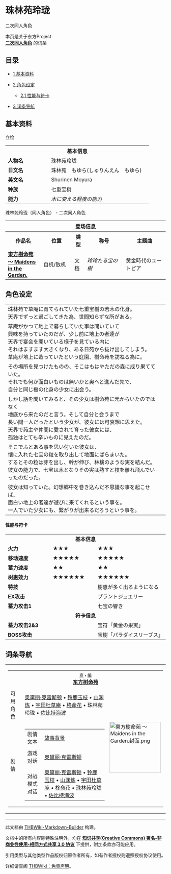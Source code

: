 # 珠林苑玲珑

<!-- source html: G:\repos\THBWiki-Markdown-Builder\THBWikiMarkdown\Temp\main\0\02\ns0%3A%E7%8F%A0%E6%9E%97%E8%8B%91%E7%8E%B2%E7%8F%91.html -->

二次同人角色

本页是关于东方Project  
 **[二次同人角色](./二次角色列表.md)** 的词条
  
  

  


## 目录

- [1 基本资料](#基本资料)
- [2 角色设定](#角色设定)

  - [2.1 性能与符卡](#性能与符卡)



- [3 词条导航](#词条导航)





## 基本资料
[](./文件-珠林苑玲珑.png.md)  [](./文件-珠林苑玲珑.png.md)立绘

<table>
<tbody><tr>
<th colspan="2">基本信息</th>
</tr>
<tr>
<td style="width:120px"><b>人物名</b></td><td style="min-width:300px">珠林苑玲珑</td>
</tr><tr><td><b>日文名</b></td><td>珠林苑　もゆら(しゅりんえん　もゆら)</td></tr><tr><td><b>英文名</b></td><td>Shurinen Moyura</td></tr><tr><td><b>种族</b></td><td>七重宝树</td></tr><tr><td><b>能力</b></td><td><i>木に変える程度の能力</i><br></td></tr></tbody></table>

珠林苑玲珑（同人角色） - 二次同人角色

<table>
<tbody><tr>
<th colspan="5">登场信息</th>
</tr><tr><th><b>作品名</b></th><th><b>位置</b></th><th><b>类型</b></th><th><b>称号</b></th><th><b>主题曲</b></th></tr><tr><td rowspan="1" style="width:120px"><b><a href="./東方樹命苑_～_Maidens_in_the_Garden..md" title="東方樹命苑 ～ Maidens in the Garden.">東方樹命苑 ～ Maidens in the Garden.</a></b></td><td style="width:130px">自机/敌机</td><td class="bg-color-danger-30" style="width:30px;">文档</td><td style="width:180px"><i>玲玲たる宝の樹</i><br></td><td style="width:200px">黄金時代のユートピア</td></tr></tbody></table>



## 角色设定

<table><tbody><tr class="tt-content" id="角色设定-1" data-pos="&#91;&quot;\u89d2\u8272\u8bbe\u5b9a&quot;,1&#93;"><td class="tt-ja" lang="ja"><div class="poem">珠林苑で草庵に育てられていた七重宝樹の若木の化身。<br>天界でずっと過ごしてきた為、世間知らずな所がある。</div></td><td class="tt-zh" lang="zh"><div class="poem"></div></td></tr><tr class="tt-content" id="角色设定-2" data-pos="&#91;&quot;\u89d2\u8272\u8bbe\u5b9a&quot;,2&#93;"><td class="tt-ja" lang="ja"><div class="poem">草庵がかつて地上で暮らしていた事は聞いていて<br>興味を持っていたのだが、少し前に地上の者達が<br>天界で宴会を開いている様子を見ている内に<br>それはますます大きくなり、ある日苑から抜け出してしまう。<br>草庵が地上に造っていたという庭園、樹命苑を訪ねる為に。</div></td><td class="tt-zh" lang="zh"><div class="poem"></div></td></tr><tr class="tt-content" id="角色设定-3" data-pos="&#91;&quot;\u89d2\u8272\u8bbe\u5b9a&quot;,3&#93;"><td class="tt-ja" lang="ja"><div class="poem">その場所を見つけたものの、そこはもはやただの森に成り果てていた。<br>それでも何か面白いものは無いかと奥へと進んだ先で、<br>自分と同じ樹の化身の少女に出会う。</div></td><td class="tt-zh" lang="zh"><div class="poem"></div></td></tr><tr class="tt-content" id="角色设定-4" data-pos="&#91;&quot;\u89d2\u8272\u8bbe\u5b9a&quot;,4&#93;"><td class="tt-ja" lang="ja"><div class="poem">しかし話を聞いてみると、その少女は樹命苑に元からいたのではなく<br>地底から来たのだと言う。そして自分と会うまで<br>長い間一人だったという少女が、彼女には可哀想に思えた。<br>天界で苑主や仲間に愛されて育った彼女には、<br>孤独はとても辛いものに見えたのだ。</div></td><td class="tt-zh" lang="zh"><div class="poem"></div></td></tr><tr class="tt-content" id="角色设定-5" data-pos="&#91;&quot;\u89d2\u8272\u8bbe\u5b9a&quot;,5&#93;"><td class="tt-ja" lang="ja"><div class="poem">そこでふとある事を思い付いた彼女は、<br>懐に入れた七宝の粒を取り出して地面にばらまいた。<br>するとその粒は芽を出し、幹が伸び、林檎のような実を結んだ。<br>彼女の能力で、七宝は木となりその実は熟すと枝を離れ飛んでいったのだった。</div></td><td class="tt-zh" lang="zh"><div class="poem"></div></td></tr><tr class="tt-content" id="角色设定-6" data-pos="&#91;&quot;\u89d2\u8272\u8bbe\u5b9a&quot;,6&#93;"><td class="tt-ja" lang="ja"><div class="poem">彼女は知っていた。幻想郷中を巻き込んだ不思議な事を起こせば、<br>面白い地上の者達が遊びに来てくれるという事を。<br>一人でいた少女にも、繋がりが出来るだろうという事を。</div></td><td class="tt-zh" lang="zh"><div class="poem"></div></td></tr></tbody></table>



#### 性能与符卡

<table><tbody><tr><td style="min-width:200px" colspan="4" align="center"><b>基本信息</b></td></tr><tr><td style="min-width:125px"><b>火力</b></td><td style="min-width:125px"><span>★★★</span></td><td style="min-width:100px" lang="ja"><span>★★★</span></td></tr><tr><td style="min-width:125px"><b>移动速度</b></td><td style="min-width:125px"><span>★★★★★</span></td><td style="min-width:100px" lang="ja"><span>★★★★★</span></td></tr><tr><td style="min-width:125px"><b>蓄力速度</b></td><td style="min-width:125px"><span>★★</span></td><td style="min-width:100px" lang="ja"><span>★★</span></td></tr><tr><td style="min-width:125px"><b>树惠效力</b></td><td style="min-width:125px"><span>★★★★★★</span></td><td style="min-width:100px" lang="ja"><span>★★★★★★</span></td></tr><tr><td style="min-width:125px"><b>特技</b></td><td style="min-width:125px"></td><td style="min-width:100px" lang="ja">樹恵が多く出るようになる</td></tr><tr><td style="min-width:125px"><b>EX攻击</b></td><td style="min-width:125px"></td><td style="min-width:100px" lang="ja">プラントジュエリー</td></tr><tr><td style="min-width:125px"><b>蓄力攻击1</b></td><td style="min-width:125px"></td><td style="min-width:100px" lang="ja">七宝の響き</td></tr>
<tr><td style="min-width:200px" colspan="4" align="center"><b>符卡信息</b></td></tr><tr><td style="min-width:125px"><b>蓄力攻击2&amp;3</b></td><td style="min-width:125px"></td><td style="min-width:100px" lang="ja">宝符「黄金の果実」</td></tr><tr><td style="min-width:125px"><b>BOSS攻击</b></td><td style="min-width:125px"></td><td style="min-width:100px" lang="ja">宝樹「パラダイスリーブス」</td></tr></tbody></table>



## 词条导航
  
  

<table><tbody><tr><td><table cellspacing="0" class="nowraplinks mw-collapsible mw-collapsed" style="width:100%;;;"><tbody><tr><th style=";" colspan="3" class="navbox-title"><div class="navbar"><div class="noprint plainlinksneverexpand" style="background-color:transparent; padding:0; font-weight:normal; font-size:80%; white-space:nowrap;"><a href="./東方樹命苑_～_Maidens_in_the_Garden.-导航.md" title="東方樹命苑 ～ Maidens in the Garden./导航"><span style=";;border:none;" title="查看这个模板">查</span></a>&#160;<span style="font-size:80%;">•</span>&#160;<a href="/index.php?title=%E6%9D%B1%E6%96%B9%E6%A8%B9%E5%91%BD%E8%8B%91_%EF%BD%9E_Maidens_in_the_Garden./%E5%AF%BC%E8%88%AA&amp;action=edit"><span style=";;border:none;" title="您可以编辑这个模板。请在储存变更之前先预览">编</span></a></div></div><span><a href="./東方樹命苑_～_Maidens_in_the_Garden..md" title="東方樹命苑 ～ Maidens in the Garden.">东方树命苑</a></span></th></tr><tr><td></td></tr><tr><td class="navbox-group" style=";;">可用角色</td><td style=";;" class="navbox-list navbox-odd"><div><a href="./奥黛丽·克雷斯顿.md" title="奥黛丽·克雷斯顿">奥黛丽·克雷斯顿</a> &#8226; <a href="./铃鹿玉枝.md" title="铃鹿玉枝">铃鹿玉枝</a> &#8226; <a href="./山渊炼.md" title="山渊炼">山渊炼</a> &#8226; <a href="./宇田杜草庵.md" title="宇田杜草庵">宇田杜草庵</a> &#8226; <a href="./柊命花.md" title="柊命花">柊命花</a> &#8226; <a class="mw-selflink selflink">珠林苑玲珑</a> &#8226; <a href="./佐比持海波.md" title="佐比持海波">佐比持海波</a></div></td><td class="navbox-image" style="" rowspan="3"><a href="./文件-東方樹命苑_～_Maidens_in_the_Garden.封面.png.md" class="image"><img alt="東方樹命苑 ～ Maidens in the Garden.封面.png" src="https://upload.thwiki.cc/thumb/3/33/%E6%9D%B1%E6%96%B9%E6%A8%B9%E5%91%BD%E8%8B%91_%EF%BD%9E_Maidens_in_the_Garden.%E5%B0%81%E9%9D%A2.png/160px-%E6%9D%B1%E6%96%B9%E6%A8%B9%E5%91%BD%E8%8B%91_%EF%BD%9E_Maidens_in_the_Garden.%E5%B0%81%E9%9D%A2.png" decoding="async" loading="lazy" width="160" height="160" srcset="https://upload.thwiki.cc/thumb/3/33/%E6%9D%B1%E6%96%B9%E6%A8%B9%E5%91%BD%E8%8B%91_%EF%BD%9E_Maidens_in_the_Garden.%E5%B0%81%E9%9D%A2.png/240px-%E6%9D%B1%E6%96%B9%E6%A8%B9%E5%91%BD%E8%8B%91_%EF%BD%9E_Maidens_in_the_Garden.%E5%B0%81%E9%9D%A2.png 1.5x, https://upload.thwiki.cc/thumb/3/33/%E6%9D%B1%E6%96%B9%E6%A8%B9%E5%91%BD%E8%8B%91_%EF%BD%9E_Maidens_in_the_Garden.%E5%B0%81%E9%9D%A2.png/320px-%E6%9D%B1%E6%96%B9%E6%A8%B9%E5%91%BD%E8%8B%91_%EF%BD%9E_Maidens_in_the_Garden.%E5%B0%81%E9%9D%A2.png 2x" data-file-width="500" data-file-height="500"></a></td></tr><tr><td></td></tr><tr><td class="navbox-group" style=";;">剧情</td><td style=";;" class="navbox-list navbox-even"><div></div><table cellspacing="0" class="nowraplinks navbox-subgroup" style="width:100%;;;;"><tbody><tr><td class="navbox-group" style=";;"><div>剧情文本</div></td><td style=";;" class="navbox-list navbox-odd"><div><a href="./東方樹命苑_～_Maidens_in_the_Garden.-故事背景.md" title="東方樹命苑 ～ Maidens in the Garden./故事背景">故事背景</a></div></td></tr><tr><td></td></tr><tr><td class="navbox-group" style=";;"><div>游戏对话</div></td><td style=";;" class="navbox-list navbox-even"><div><a href="./東方樹命苑_～_Maidens_in_the_Garden.-奥黛丽·克雷斯顿.md" title="東方樹命苑 ～ Maidens in the Garden./奥黛丽·克雷斯顿">奥黛丽·克雷斯顿</a></div></td></tr><tr><td></td></tr><tr><td class="navbox-group" style=";;"><div>对战模式对话</div></td><td style=";;" class="navbox-list navbox-odd"><div><a href="./東方樹命苑_～_Maidens_in_the_Garden.-奥黛丽·克雷斯顿-对战.md" title="東方樹命苑 ～ Maidens in the Garden./奥黛丽·克雷斯顿/对战">奥黛丽·克雷斯顿</a> &#8226; <a href="./東方樹命苑_～_Maidens_in_the_Garden.-铃鹿玉枝-对战.md" title="東方樹命苑 ～ Maidens in the Garden./铃鹿玉枝/对战">铃鹿玉枝</a> &#8226; <a href="./東方樹命苑_～_Maidens_in_the_Garden.-山渊炼-对战.md" title="東方樹命苑 ～ Maidens in the Garden./山渊炼/对战">山渊炼</a> &#8226; <a href="./東方樹命苑_～_Maidens_in_the_Garden.-宇田杜草庵-对战.md" title="東方樹命苑 ～ Maidens in the Garden./宇田杜草庵/对战">宇田杜草庵</a> &#8226; <a href="./東方樹命苑_～_Maidens_in_the_Garden.-柊命花-对战.md" title="東方樹命苑 ～ Maidens in the Garden./柊命花/对战">柊命花</a> &#8226; <a href="./東方樹命苑_～_Maidens_in_the_Garden.-珠林苑玲珑-对战.md" title="東方樹命苑 ～ Maidens in the Garden./珠林苑玲珑/对战">珠林苑玲珑</a> &#8226; <a href="./東方樹命苑_～_Maidens_in_the_Garden.-佐比持海波-对战.md" title="東方樹命苑 ～ Maidens in the Garden./佐比持海波/对战">佐比持海波</a></div></td></tr></tbody></table><div></div></td></tr></tbody></table></td></tr></tbody></table>


  
  

  





---

此文档由 [THBWiki-Markdown-Builder](https://github.com/Delsin-Yu/THBWiki-Markdown-Builder) 构建。

文档中的所有内容除特殊注明外，均在 [**知识共享(Creative Commons) 署名-非商业性使用-相同方式共享 3.0 协议**](https://creativecommons.org/licenses/by-sa/3.0/deed.zh-hans) 下提供，附加条款亦可能应用。

引用类型与其他类型作品版权归原作者所有，如有作者授权则遵照授权协议使用。

详细请查阅 [THBWiki：免责声明](https://thbwiki.cc/THBWiki:%E5%85%8D%E8%B4%A3%E5%A3%B0%E6%98%8E)。

